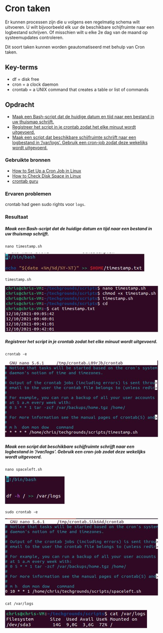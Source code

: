 # Cron taken
Er kunnen processen zijn die u volgens een regelmatig schema wilt uitvoeren. U wilt bijvoorbeeld elk uur de beschikbare schijfruimte naar een logbestand schrijven. Of misschien wilt u elke 2e dag van de maand op systeemupdates controleren.

Dit soort taken kunnen worden geautomatiseerd met behulp van Cron taken.

## Key-terms
- df = disk free
- cron = a clock daemon
- crontab = a UNIX command that creates a table or list of commands


## Opdracht
- [Maak een Bash-script dat de huidige datum en tijd naar een bestand in uw thuismap schrijft.](#Maak-een-Bash#script-dat-de-huidige-datum-en-tijd-naar-een-bestand-in-uw-thuismap-schrijft.)
- [Registreer het script in je crontab zodat het elke minuut wordt uitgevoerd.](#Registreer-het-script-in-je-crontab-zodat-het-elke-minuut-wordt-uitgevoerd.)
- [Maak een script dat beschikbare schijfruimte schrijft naar een logbestand in ‘/var/logs’. Gebruik een cron-job zodat deze wekelijks wordt uitgevoerd.](#Maak-een-script-dat-beschikbare-schijfruimte-schrijft-naar-een-logbestand-in-‘/var/logs’.-Gebruik-een-cron-job-zodat-deze-wekelijks-wordt-uitgevoerd.)

### Gebruikte bronnen
- [How to Set Up a Cron Job in Linux](https://phoenixnap.com/kb/set-up-cron-job-linux)
- [How to Check Disk Space in Linux](https://phoenixnap.com/kb/linux-check-disk-space)
- [crontab guru](https://crontab.guru/)

### Ervaren problemen
crontab had geen sudo rights voor `logs`.

### Resultaat

##### Maak een Bash-script dat de huidige datum en tijd naar een bestand in uw thuismap schrijft.

`nano timestamp.sh`

![timestampcode](../00_includes/timestampcode.JPG)

`timestamp.sh`

![timestamp](../00_includes/timestamp.JPG)

##### Registreer het script in je crontab zodat het elke minuut wordt uitgevoerd.

`crontab -e`

![crontime](../00_includes/crontime.JPG)


##### Maak een script dat beschikbare schijfruimte schrijft naar een logbestand in ‘/var/logs’. Gebruik een cron-job zodat deze wekelijks wordt uitgevoerd.

`nano spaceleft.sh`

![diskcheck](../00_includes/diskcheck.JPG)

`sudo crontab -e`

![sudocron](../00_includes/sudocron.JPG)

`cat /var/logs`

![logs](../00_includes/logs.JPG)

